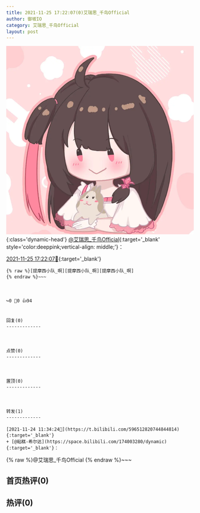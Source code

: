 ```yaml
---
title: 2021-11-25 17:22:07(0)艾瑞思_千鸟Official
author: 御坂IO
category: 艾瑞思_千鸟Official
layout: post
---
```


![img](/images/7e08840c56f251de28bdf766b647bd5fe9a5d50a.jpg){:class='dynamic-head'}
[@艾瑞思_千鸟Official](https://space.bilibili.com/1090010845/dynamic){:target='_blank' style='color:deeppink;vertical-align: middle;'}：

[2021-11-25 17:22:07🔗](https://t.bilibili.com/596973511821080807){:target='_blank'}

~~~
{% raw %}[提摩西小队_啊][提摩西小队_啊][提摩西小队_啊]
{% endraw %}~~~



↪️0 💬0 👍94


回复(0)
-------------



点赞(0)
-------------



置顶(0)
-------------



转发(1)
-------------

[2021-11-24 11:34:24🔗](https://t.bilibili.com/596512820744844814){:target='_blank'}
+ [@粘糕-希尔达](https://space.bilibili.com/174003280/dynamic){:target='_blank'}：
~~~
{% raw %}@艾瑞思_千鸟Official
{% endraw %}~~~






首页热评(0)
-------------



热评(0)
-------------



